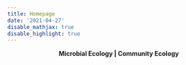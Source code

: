 ```yaml
---
title: Homepage
date: '2021-04-27'
disable_mathjax: true
disable_highlight: true
---
```



<center><strong> Microbial Ecology | Community Ecology  </strong></center>

